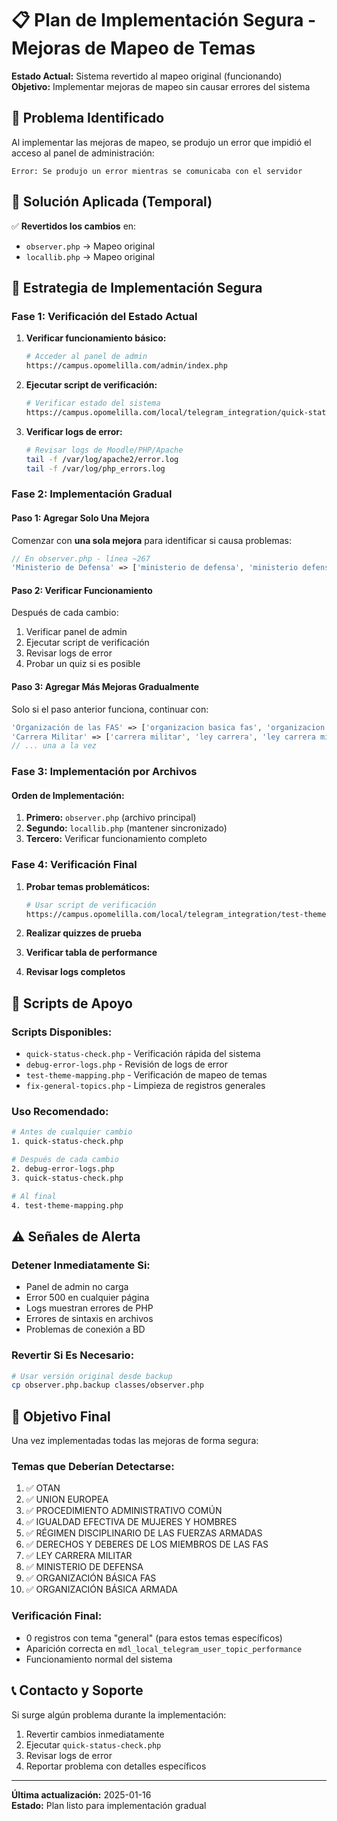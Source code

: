 # 📋 Plan de Implementación Segura - Mejoras de Mapeo de Temas

**Estado Actual:** Sistema revertido al mapeo original (funcionando)  
**Objetivo:** Implementar mejoras de mapeo sin causar errores del sistema

## 🚨 Problema Identificado

Al implementar las mejoras de mapeo, se produjo un error que impidió el acceso al panel de administración:
```
Error: Se produjo un error mientras se comunicaba con el servidor
```

## 🔄 Solución Aplicada (Temporal)

✅ **Revertidos los cambios** en:
- `observer.php` → Mapeo original
- `locallib.php` → Mapeo original

## 📝 Estrategia de Implementación Segura

### **Fase 1: Verificación del Estado Actual**

1. **Verificar funcionamiento básico:**
   ```bash
   # Acceder al panel de admin
   https://campus.opomelilla.com/admin/index.php
   ```

2. **Ejecutar script de verificación:**
   ```bash
   # Verificar estado del sistema
   https://campus.opomelilla.com/local/telegram_integration/quick-status-check.php
   ```

3. **Verificar logs de error:**
   ```bash
   # Revisar logs de Moodle/PHP/Apache
   tail -f /var/log/apache2/error.log
   tail -f /var/log/php_errors.log
   ```

### **Fase 2: Implementación Gradual**

#### **Paso 1: Agregar Solo Una Mejora**
Comenzar con **una sola mejora** para identificar si causa problemas:

```php
// En observer.php - línea ~267
'Ministerio de Defensa' => ['ministerio de defensa', 'ministerio defensa'],
```

#### **Paso 2: Verificar Funcionamiento**
Después de cada cambio:
1. Verificar panel de admin
2. Ejecutar script de verificación
3. Revisar logs de error
4. Probar un quiz si es posible

#### **Paso 3: Agregar Más Mejoras Gradualmente**
Solo si el paso anterior funciona, continuar con:

```php
'Organización de las FAS' => ['organizacion basica fas', 'organizacion fas'],
'Carrera Militar' => ['carrera militar', 'ley carrera', 'ley carrera militar'],
// ... una a la vez
```

### **Fase 3: Implementación por Archivos**

#### **Orden de Implementación:**
1. **Primero:** `observer.php` (archivo principal)
2. **Segundo:** `locallib.php` (mantener sincronizado)
3. **Tercero:** Verificar funcionamiento completo

### **Fase 4: Verificación Final**

1. **Probar temas problemáticos:**
   ```bash
   # Usar script de verificación
   https://campus.opomelilla.com/local/telegram_integration/test-theme-mapping.php
   ```

2. **Realizar quizzes de prueba**
3. **Verificar tabla de performance**
4. **Revisar logs completos**

## 🔧 Scripts de Apoyo

### **Scripts Disponibles:**
- `quick-status-check.php` - Verificación rápida del sistema
- `debug-error-logs.php` - Revisión de logs de error
- `test-theme-mapping.php` - Verificación de mapeo de temas
- `fix-general-topics.php` - Limpieza de registros generales

### **Uso Recomendado:**
```bash
# Antes de cualquier cambio
1. quick-status-check.php

# Después de cada cambio
2. debug-error-logs.php
3. quick-status-check.php

# Al final
4. test-theme-mapping.php
```

## ⚠️ Señales de Alerta

### **Detener Inmediatamente Si:**
- Panel de admin no carga
- Error 500 en cualquier página
- Logs muestran errores de PHP
- Errores de sintaxis en archivos
- Problemas de conexión a BD

### **Revertir Si Es Necesario:**
```bash
# Usar versión original desde backup
cp observer.php.backup classes/observer.php
```

## 🎯 Objetivo Final

Una vez implementadas todas las mejoras de forma segura:

### **Temas que Deberían Detectarse:**
1. ✅ OTAN
2. ✅ UNION EUROPEA
3. ✅ PROCEDIMIENTO ADMINISTRATIVO COMÚN
4. ✅ IGUALDAD EFECTIVA DE MUJERES Y HOMBRES
5. ✅ RÉGIMEN DISCIPLINARIO DE LAS FUERZAS ARMADAS
6. ✅ DERECHOS Y DEBERES DE LOS MIEMBROS DE LAS FAS
7. ✅ LEY CARRERA MILITAR
8. ✅ MINISTERIO DE DEFENSA
9. ✅ ORGANIZACIÓN BÁSICA FAS
10. ✅ ORGANIZACIÓN BÁSICA ARMADA

### **Verificación Final:**
- 0 registros con tema "general" (para estos temas específicos)
- Aparición correcta en `mdl_local_telegram_user_topic_performance`
- Funcionamiento normal del sistema

## 📞 Contacto y Soporte

Si surge algún problema durante la implementación:
1. Revertir cambios inmediatamente
2. Ejecutar `quick-status-check.php`
3. Revisar logs de error
4. Reportar problema con detalles específicos

---

**Última actualización:** 2025-01-16  
**Estado:** Plan listo para implementación gradual 